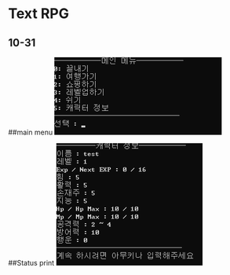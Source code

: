 
Text RPG
=============

10-31
-------------

##main menu
<img src="./images/mainMenu.png">

##Status print
<img src="./images/Status.png">